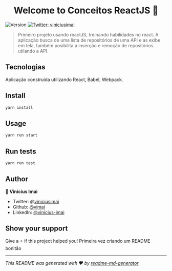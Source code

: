 <h1 align="center">Welcome to Conceitos ReactJS 👋</h1>
<p>
  <img alt="Version" src="https://img.shields.io/badge/version-0.1.0-blue.svg?cacheSeconds=2592000" />
  <a href="https://twitter.com/viniciusimai" target="_blank">
    <img alt="Twitter: viniciusimai" src="https://img.shields.io/twitter/follow/viniciusimai.svg?style=social" />
  </a>
</p>

> Primeiro projeto usando reactJS, treinando habilidades no react.
  A aplicação busca de uma lista de repositórios de uma API e as exibe em tela, também posibilita a inserção e remoção de repositórios utilando a API.

## Tecnologias

Aplicação construida utilizando React, Babel, Webpack.


## Install

```sh
yarn install
```

## Usage

```sh
yarn run start
```

## Run tests

```sh
yarn run test
```

## Author

👤 **Vinícius Imai**

* Twitter: [@viniciusimai](https://twitter.com/viniciusimai)
* Github: [@vimai](https://github.com/vimai)
* LinkedIn: [@vinicius-imai](https://www.linkedin.com/in/vinicius-imai/)

## Show your support

Give a ⭐️ if this project helped you!
Primeira vez criando um README bonitão

***
_This README was generated with ❤️ by [readme-md-generator](https://github.com/kefranabg/readme-md-generator)_
